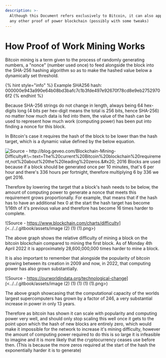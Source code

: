 ```yaml
---
description: >-
  Although this Document refers exclusively to Bitcoin, it can also applied to
  any other proof of power blockchain (possibly with some tweaks)
---
```


# How Proof of Work Mining Works

Bitcoin mining is a term given to the process of randomly generating numbers, a "nonce" (number used once) to feed alongside the block into the SHA-256 hashing algorithm so as to make the hashed value below a dynamically set threshold.

{% hint style="info" %}
Example SHA256 hash: 000000e943a990e64b08bd3bafc7c1b3fde497e92670f78cd8e9eb27529706f2
{% endhint %}

Because SHA-256 strings do not change in length, always being 64 hex-digits long (4 bits per hex-digit means the total is 256 bits, hence SHA-256) no matter how much data is fed into them, the value of the hash can be used to represent how much work (computing power) has been put into finding a nonce for this block.

In Bitcoin's case it requires the hash of the block to be lower than the hash target, which is a dynamic value defined by the below equation.

![Source - http://blog.geveo.com/Blockchain-Mining-Difficulty#:\~:text=The%20current%20Bitcoin%20blockchain%20requirement,not%20about%20the%20leading%20zeros.&#x20;
2016 Blocks are used because if a block should be generated once per 10 minutes, that's 6 per hour and there's 336 hours per fortnight, therefore multiplying 6 by 336 we get 2016.](<../../.gitbook/assets/image (1) (1) (1) (1) (1).png>)

Therefore by lowering the target that a block's hash needs to be below, the amount of computing power to generate a nonce that meets this requirement grows proportionally. For example, that means that if the hash has to have an additional hex 0 at the start the hash target has become 1/16th of it's previous value and therefore has become 16 times harder to complete.

![Source - https://www.blockchain.com/charts/difficulty](<../../.gitbook/assets/image (2) (1) (1).png>)

The above graph shows the relative difficulty of mining a block on the bitcoin blockchain compared to mining the first block. As of Monday 4th April 2022 it is approximately 28,600,000,000 times harder to mine a block.

It is also important to remember that alongside the popularity of bitcoin growing between its creation in 2009 and now, in 2022, that computing power has also grown substantially.

![Source - https://ourworldindata.org/technological-change](<../../.gitbook/assets/image (2) (1) (1) (1) (1).png>)

The above graph showcasing that the computational capacity of the worlds largest supercomputers has grown by a factor of 246, a very substantial increase in power in only 13 years.

Therefore as bitcoin has shown it can scale with popularity and computing power very well, and should only stop scaling this well once it gets to the point upon which the hash of new blocks are entirely zero, which would make it impossible for the network to increase it's mining difficulty, however the amount of computing power required to do this is so large it is infeasible to imagine and it is more likely that the cryptocurrency ceases use before then. (This is because the more zeros required at the start of the hash the exponentially harder it is to generate)
